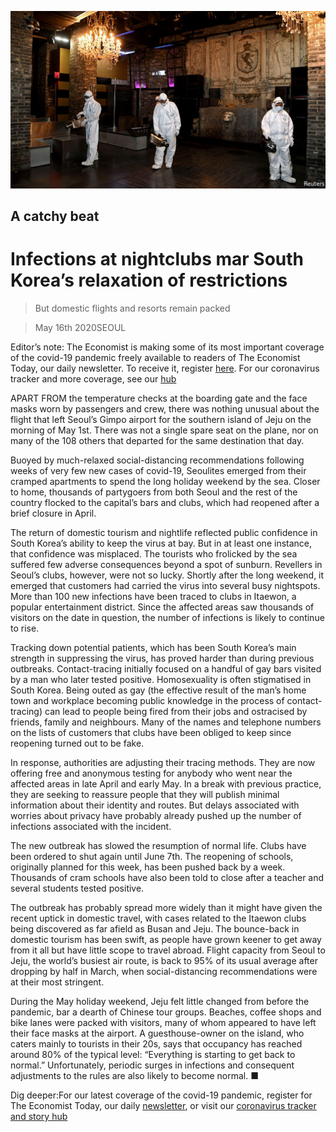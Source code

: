 ![](./images/20200516_ASP004.jpg)

## A catchy beat

# Infections at nightclubs mar South Korea’s relaxation of restrictions

> But domestic flights and resorts remain packed

> May 16th 2020SEOUL

Editor’s note: The Economist is making some of its most important coverage of the covid-19 pandemic freely available to readers of The Economist Today, our daily newsletter. To receive it, register [here](https://www.economist.com//newslettersignup). For our coronavirus tracker and more coverage, see our [hub](https://www.economist.com//coronavirus)

APART FROM the temperature checks at the boarding gate and the face masks worn by passengers and crew, there was nothing unusual about the flight that left Seoul’s Gimpo airport for the southern island of Jeju on the morning of May 1st. There was not a single spare seat on the plane, nor on many of the 108 others that departed for the same destination that day.

Buoyed by much-relaxed social-distancing recommendations following weeks of very few new cases of covid-19, Seoulites emerged from their cramped apartments to spend the long holiday weekend by the sea. Closer to home, thousands of partygoers from both Seoul and the rest of the country flocked to the capital’s bars and clubs, which had reopened after a brief closure in April.

The return of domestic tourism and nightlife reflected public confidence in South Korea’s ability to keep the virus at bay. But in at least one instance, that confidence was misplaced. The tourists who frolicked by the sea suffered few adverse consequences beyond a spot of sunburn. Revellers in Seoul’s clubs, however, were not so lucky. Shortly after the long weekend, it emerged that customers had carried the virus into several busy nightspots. More than 100 new infections have been traced to clubs in Itaewon, a popular entertainment district. Since the affected areas saw thousands of visitors on the date in question, the number of infections is likely to continue to rise.

Tracking down potential patients, which has been South Korea’s main strength in suppressing the virus, has proved harder than during previous outbreaks. Contact-tracing initially focused on a handful of gay bars visited by a man who later tested positive. Homosexuality is often stigmatised in South Korea. Being outed as gay (the effective result of the man’s home town and workplace becoming public knowledge in the process of contact-tracing) can lead to people being fired from their jobs and ostracised by friends, family and neighbours. Many of the names and telephone numbers on the lists of customers that clubs have been obliged to keep since reopening turned out to be fake.

In response, authorities are adjusting their tracing methods. They are now offering free and anonymous testing for anybody who went near the affected areas in late April and early May. In a break with previous practice, they are seeking to reassure people that they will publish minimal information about their identity and routes. But delays associated with worries about privacy have probably already pushed up the number of infections associated with the incident.

The new outbreak has slowed the resumption of normal life. Clubs have been ordered to shut again until June 7th. The reopening of schools, originally planned for this week, has been pushed back by a week. Thousands of cram schools have also been told to close after a teacher and several students tested positive.

The outbreak has probably spread more widely than it might have given the recent uptick in domestic travel, with cases related to the Itaewon clubs being discovered as far afield as Busan and Jeju. The bounce-back in domestic tourism has been swift, as people have grown keener to get away from it all but have little scope to travel abroad. Flight capacity from Seoul to Jeju, the world’s busiest air route, is back to 95% of its usual average after dropping by half in March, when social-distancing recommendations were at their most stringent.

During the May holiday weekend, Jeju felt little changed from before the pandemic, bar a dearth of Chinese tour groups. Beaches, coffee shops and bike lanes were packed with visitors, many of whom appeared to have left their face masks at the airport. A guesthouse-owner on the island, who caters mainly to tourists in their 20s, says that occupancy has reached around 80% of the typical level: “Everything is starting to get back to normal.” Unfortunately, periodic surges in infections and consequent adjustments to the rules are also likely to become normal. ■

Dig deeper:For our latest coverage of the covid-19 pandemic, register for The Economist Today, our daily [newsletter](https://www.economist.com//newslettersignup), or visit our [coronavirus tracker and story hub](https://www.economist.com//coronavirus)